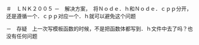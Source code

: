 ＃　ＬＮＫ２００５
－　解决方案，　将Ｎｏｄｅ．ｈ和Ｎｏｄｅ．ｃｐｐ分开，还是遵循一个．ｃｐｐ对应一个．ｈ就可以避免这个问题

－　存疑　上一次写模板函数的时候，不是把函数体都写到．ｈ文件中去了吗？也没有任何问题
